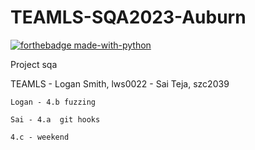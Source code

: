 # TEAMLS-SQA2023-Auburn
[![forthebadge made-with-python](http://ForTheBadge.com/images/badges/made-with-python.svg)](https://www.python.org/)

Project sqa

TEAMLS - Logan Smith, lws0022
       - Sai Teja, szc2039
       
       
    Logan - 4.b fuzzing
    
    Sai - 4.a  git hooks
    
    4.c - weekend 
